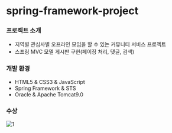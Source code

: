 # spring-framework-project

### 프로젝트 소개
 * 지역별 관심사별 오프라인 모임을 할 수 있는 커뮤니티 서비스 프로젝트
 * 스프링 MVC 모델 게시판 구현(페이징 처리, 댓글, 검색)

### 개발 환경
  * HTML5 & CSS3 & JavaScript
  * Spring Framework & STS
  * Oracle & Apache Tomcat9.0



### 수상
![1](https://user-images.githubusercontent.com/71754176/120950810-83739c80-c782-11eb-97f2-7f8b98658ebd.jpg)
